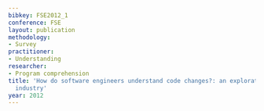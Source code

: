 ```yaml
---
bibkey: FSE2012_1
conference: FSE
layout: publication
methodology:
- Survey
practitioner:
- Understanding
researcher:
- Program comprehension
title: 'How do software engineers understand code changes?: an exploratory study in
  industry'
year: 2012
---
```

